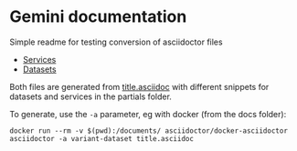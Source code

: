 # Gemini documentation

Simple readme for testing conversion of asciidoctor files


* [Services](titleservices-title.html) 
* [Datasets](titledatasets-title.html)

Both files are generated from [title.asciidoc](https://github.com/archaeogeek/gemini/blob/main/docs/title.asciidoc) with different snippets for datasets and services in the partials folder.

To generate, use the `-a` parameter, eg with docker (from the docs folder):

```
docker run --rm -v $(pwd):/documents/ asciidoctor/docker-asciidoctor asciidoctor -a variant-dataset title.asciidoc
```
